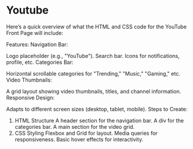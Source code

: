  # Youtube
Here’s a quick overview of what the HTML and CSS code for the YouTube Front Page will include:

Features:
Navigation Bar:

Logo placeholder (e.g., "YouTube").
Search bar. 
Icons for notifications, profile, etc.
Categories Bar:

Horizontal scrollable categories for "Trending," "Music," "Gaming," etc.
Video Thumbnails:

A grid layout showing video thumbnails, titles, and channel information.
Responsive Design:

Adapts to different screen sizes (desktop, tablet, mobile).
Steps to Create:
1. HTML Structure
A header section for the navigation bar.
A div for the categories bar.
A main section for the video grid.
2. CSS Styling
Flexbox and Grid for layout.
Media queries for responsiveness.
Basic hover effects for interactivity.
